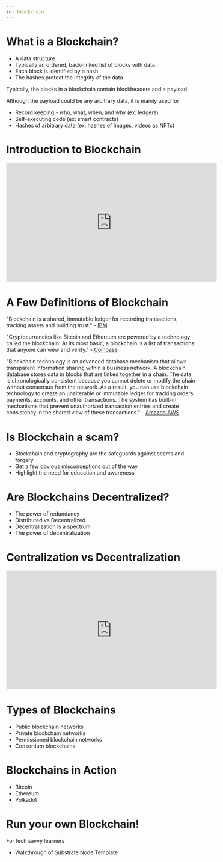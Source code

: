 ```yaml
---
id: blockchain
---
```


# What is a Blockchain?

- A data structure
- Typically an ordered, back-linked list of blocks with data.
- Each block is identified by a hash
- The hashes protect the integrity of the data

Typically, the blocks in a blockchain contain blockheaders and a payload

Although the payload could be any arbitrary data, it is mainly used for

- Record keeping - who, what, when, and why (ex: ledgers)
- Self-executing code (ex: smart contracts)
- Hashes of arbitrary data (ex: hashes of Images, videos as NFTs)

# Introduction to Blockchain

<iframe width="560" height="315" src="https://www.youtube.com/embed/MWltwJ71Wd0" title="YouTube video player" frameborder="0" allow="accelerometer; autoplay; clipboard-write; encrypted-media; gyroscope; picture-in-picture" allowfullscreen></iframe>

# A Few Definitions of Blockchain

"Blockchain is a shared, immutable ledger for recording transactions, tracking assets and building
trust." - [IBM](https://www.ibm.com/topics/what-is-blockchain)

"Cryptocurrencies like Bitcoin and Ethereum are powered by a technology called the blockchain. At
its most basic, a blockchain is a list of transactions that anyone can view and verify." -
[Coinbase](https://www.coinbase.com/learn/crypto-basics/what-is-a-blockchain)

"Blockchain technology is an advanced database mechanism that allows transparent information sharing
within a business network. A blockchain database stores data in blocks that are linked together in a
chain. The data is chronologically consistent because you cannot delete or modify the chain without
consensus from the network. As a result, you can use blockchain technology to create an unalterable
or immutable ledger for tracking orders, payments, accounts, and other transactions. The system has
built-in mechanisms that prevent unauthorized transaction entries and create consistency in the
shared view of these transactions." - [Amazon AWS](https://aws.amazon.com/what-is/blockchain/)

# Is Blockchain a scam?

- Blockchain and cryptography are the safeguards against scams and forgery
- Get a few obvious misconceptions out of the way
- Highlight the need for education and awareness

# Are Blockchains Decentralized?

- The power of redundancy
- Distributed vs Decentralized
- Decentralization is a spectrum
- The power of decentralization

# Centralization vs Decentralization

<iframe width="560" height="315" src="https://www.youtube.com/embed/_xWEZ1Sw51A" title="YouTube video player" frameborder="0" allow="accelerometer; autoplay; clipboard-write; encrypted-media; gyroscope; picture-in-picture" allowfullscreen></iframe>

# Types of Blockchains

- Public blockchain networks
- Private blockchain networks
- Permissioned blockchain networks
- Consortium blockchains

# Blockchains in Action

- Bitcoin
- Ethereum
- Polkadot

# Run your own Blockchain!

For tech savvy learners

- Walkthrough of Substrate Node Template
